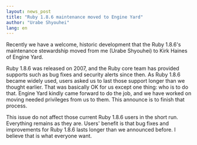 ```yaml
---
layout: news_post
title: "Ruby 1.8.6 maintenance moved to Engine Yard"
author: "Urabe Shyouhei"
lang: en
---
```


Recently we have a welcome, historic development that the Ruby 1.8.6\'s
maintenance stewardship moved from me (Urabe Shyouhei) to Kirk Haines of
Engine Yard.

Ruby 1.8.6 was released on 2007, and the Ruby core team has provided
supports such as bug fixes and security alerts since then. As Ruby 1.8.6
became widely used, users asked us to last those support longer than we
thought earlier. That was basically OK for us except one thing: who is
to do that. Engine Yard kindly came forward to do the job, and we have
worked on moving needed privileges from us to them. This announce is to
finish that process.

This issue do not affect those current Ruby 1.8.6 users in the short
run. Everything remains as they are. Users\' benefit is that bug fixes
and improvements for Ruby 1.8.6 lasts longer than we announced before. I
believe that is what everyone want.
